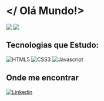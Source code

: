 # </ Olá Mundo!>


<img rigth="40cm" align="left" src= "https://github-readme-stats.vercel.app/api?username=PriscilaRodriguess&theme=radical&show_icons=true"/>

<img left ="40cm" aling="rigth" src= "https://github-readme-stats.vercel.app/api/top-langs/?username=PriscilaRodriguess&layout=compact&theme=radical"/>

<div>

<h2>Tecnologias que Estudo:</h2>

<img alt="HTML5"  src="https://img.shields.io/badge/HTML5-E34F26?style=for-the-badge&logo=html5&logoColor=white"/>
<img alt="CSS3"  src="https://img.shields.io/badge/CSS3-1572B6?style=for-the-badge&logo=css3&logoColor=white"/>
<img alt="Javascript"  src="https://img.shields.io/badge/JavaScript-F7DF1E?style=for-the-badge&logo=javascript&logoColor=black"/>

</div>

## Onde me encontrar

[![Linkedin](https://img.shields.io/badge/LinkedIn-0077B5?style=for-the-badge&logo=linkedin&logoColor=white)](https://www.linkedin.com/in/priscila-rodrigues-abb967221/)

